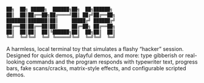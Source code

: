 ```bash
██╗  ██╗ █████╗  ██████╗██╗  ██╗██████╗ 
██║  ██║██╔══██╗██╔════╝██║ ██╔╝██╔══██╗
███████║███████║██║     █████╔╝ ██████╔╝
██╔══██║██╔══██║██║     ██╔═██╗ ██╔══██╗
██║  ██║██║  ██║╚██████╗██║  ██╗██║  ██║
╚═╝  ╚═╝╚═╝  ╚═╝ ╚═════╝╚═╝  ╚═╝╚═╝  ╚═╝
```

A harmless, local terminal toy that simulates a flashy “hacker” session.
Designed for quick demos, playful demos, and more: type gibberish or real-looking commands and the program responds with typewriter text, progress bars, fake scans/cracks, matrix-style effects, and configurable scripted demos.

